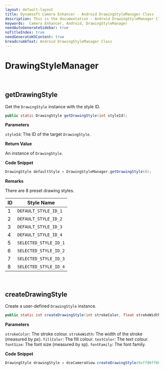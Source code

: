 ```yaml
---
layout: default-layout
title: Dynamsoft Camera Enhancer - Android DrawingStyleManager Class
description: This is the documentation - Android DrawingStyleManager Class page of Dynamsoft Camera Enhancer.
keywords:  Camera Enhancer, Android, DrawingStyleManager
needAutoGenerateSidebar: true
noTitleIndex: true
needGenerateH3Content: true
breadcrumbText: Android DrawingStyleManager Class
---
```


# DrawingStyleManager

&nbsp;

## getDrawingStyle

Get the `DrawingStyle` instance with the style ID.

```java
public static DrawingStyle getDrawingStyle(int styleId);
```

**Parameters**

`styleId`: The ID of the target `DrawingStyle`.

**Return Value**

An instance of `DrawingStyle`.

**Code Snippet**

```java
DrawingStyle defaultStyle = DrawingStyleManager.getDrawingStyle(0);
```

**Remarks**

There are 8 preset drawing styles.

| ID | Style Name |
| -- | ---------- |
| 1 | `DEFAULT_STYLE_ID_1` |
| 2 | `DEFAULT_STYLE_ID_2` |
| 3 | `DEFAULT_STYLE_ID_3` |
| 4 | `DEFAULT_STYLE_ID_4` |
| 5 | `SELECTED_STYLE_ID_1` |
| 6 | `SELECTED_STYLE_ID_2` |
| 7 | `SELECTED_STYLE_ID_3` |
| 8 | `SELECTED_STYLE_ID_4` |

&nbsp;

## createDrawingStyle

Create a user-defined `DrawingStyle` instance.

```java
public static int createDrawingStyle(int strokeColor, float strokeWidth, int fillColor, int textColor, int fontSize, String fontFamily);
```

**Parameters**

`strokeColor`: The stroke colour.
`strokeWidth`: The width of the stroke (measured by px).
`fillColor`: The fill colour.
`textColor`: The text colour.
`fontSize`: The font size (measured by sp).
`fontFamily`: The font family.

**Code Snippet**

```java
DrawingStyle drawingStyle = dceCameraView.createDrawingStyle(0xff00ff00,2,0xff00ff00,0xff00ff00,12,"sans-serif")
```
